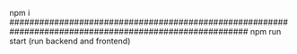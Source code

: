 
npm i 
########################################################################################################
 npm run start (run backend and frontend)
